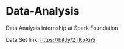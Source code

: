 # Data-Analysis
Data Analysis internship at Spark Foundation

Data Set link: https://bit.ly/2TK5Xn5
